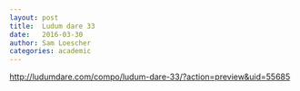 ```yaml
---
layout: post
title:  Ludum dare 33
date:   2016-03-30
author: Sam Loescher
categories: academic
---
```


http://ludumdare.com/compo/ludum-dare-33/?action=preview&uid=55685